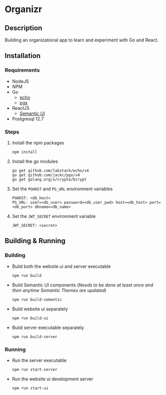 # Organizr

## Description

Building an organizational app to learn and experiment with Go and React.

## Installation

### Requirements

-   NodeJS
-   NPM
-   Go
    -   [echo](https://echo.labstack.com/)
    -   [pgx](https://github.com/jackc/pgx)
-   ReactJS
    -   [Semantic UI](https://react.semantic-ui.com/)
-   Postgresql 12.7

### Steps

1. Install the npm packages

    ```
    npm install
    ```

1. Install the go modules

    ```
    go get github.com/labstack/echo/v4
    go get github.com/jackc/pgx/v4
    go get golang.org/x/crypto/bcrypt
    ```

1. Set the `PGHOST` and `PG_URL` environment variables

    ```
    PGHOST: <db_host>
    PG_URL: user=<db_user> password=<db_user_pwd> host=<db_host> port=<db_port> dbname=<db_name>
    ```

1. Set the `JWT_SECRET` environment variable
    ```
    JWT_SECRET: <secret>
    ```

## Building & Running

### Building

-   Build both the website ui and server executable

    ```
    npm run build
    ```

-   Build Semantic UI components (_Needs to be done at least once and then anytime Semantic Themes are updated_)

    ```
    npm run build-semantic
    ```

-   Build website ui separately

    ```
    npm run build-ui
    ```

-   Build server executable separately
    ```
    npm run build-server
    ```

### Running

-   Run the server executable

    ```
    npm run start-server
    ```

-   Run the website ui development server
    ```
    npm run start-ui
    ```
